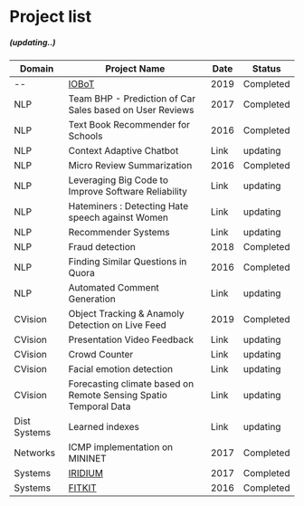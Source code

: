
# Project list
#####  (updating..)

Domain | Project Name  | Date | Status |
------------- | -------------  | ------------- | --------
  --  | [IOBoT](https://github.com/thefr33radical/Codeathons/tree/master/MIT_FINRA_19/IOBot) | 2019 | Completed
 NLP | Team BHP - Prediction of Car Sales based on User Reviews | 2017 | Completed
 NLP | Text Book Recommender for Schools  | 2016 | Completed
 NLP | Context Adaptive Chatbot   | Link | updating
 NLP | Micro Review Summarization  | 2016 | Completed
 NLP | Leveraging Big Code to Improve Software Reliability  | Link | updating
 NLP | Hateminers : Detecting Hate speech against Women  | Link | updating
 NLP | Recommender Systems  | Link | updating
 NLP | Fraud detection  | 2018 | Completed
 NLP | Finding Similar Questions in Quora  | 2016 | Completed
 NLP | Automated Comment Generation  | Link | updating
 CVision | Object Tracking & Anamoly Detection on Live Feed  | 2019 | Completed
CVision | Presentation Video Feedback  | Link | updating
CVision | Crowd Counter	 | Link | updating
CVision | Facial emotion detection  | Link | updating
CVision | Forecasting climate based on Remote Sensing Spatio Temporal Data  | Link | updating
Dist Systems | Learned indexes  | Link | updating
 Networks | ICMP implementation on MININET | 2017 | Completed
 Systems | [IRIDIUM](https://github.com/thefr33radical/projects/blob/master/systems/IRIDIUM/README.MD)  | 2017 | Completed
  Systems | [FITKIT](https://github.com/thefr33radical/projects/blob/master/others/FITKIT/readme.md)  | 2016 | Completed





